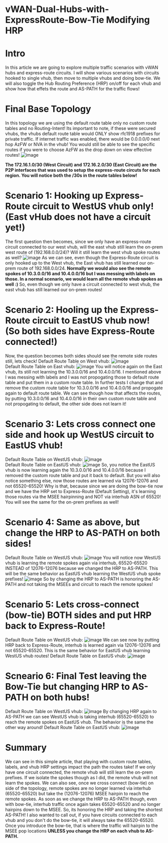 # vWAN-Dual-Hubs-with-ExpressRoute-Bow-Tie Modifying HRP

# Intro
In this article we are going to explore multiple traffic scenarios with vWAN hubs and express-route circuits. I will show various scenarios with circuits hooked to single vhub, then move to multiple vhubs and doing bow-tie. We will also toggle the Hub Routing Preference (HRP) on/off for each vhub and show how that effets the route and AS-PATH for the traffic flows! 

# Final Base Topology
In this topology we are using the default route table only no custom route tables and no Routing-Intent! Its important to note, if these were secured vhubs, the vhubs default route table would ONLY show rfc1918 prefixes for private traffic. If internet traffic was enabled, there would be 0.0.0.0/0 next hop AzFW or NVA in the vhub! You would still be able to see the specific routes if you were to choose AzFW as the drop down on view effective routes!
![image](https://github.com/user-attachments/assets/d5787596-56f7-4d30-83f2-6e6c2ee283fd)

**The 172.16.1.0/30 (West Circuit) and 172.16.2.0/30 (East Circuit) are the P2P interfaces that was used to setup the express-route circuts for each region. You will notice both the /30s in the route tables below!** 

# Scenario 1: Hooking up Express-Route circuit to WestUS vhub only! (East vHub does not have a circuit yet!)
The first question then becomes, since we only have an express-route circuit connected to our west vhub, will the east vhub still learn the on-prem west route of (192.168.0.0/24)? Will it still learn the west vhub spoke routes as well?
![image](https://github.com/user-attachments/assets/dfb2f776-be51-4b48-90b8-f38946cf7d01)
As we can see, even though the Express-Route circuit is only hooked up to the West vhub, the East vhub has still learned our on-prem route of 192.168.0.0/24. **Normally we would also see the remote spokes of 10.3.0.0/16 and 10.4.0.0/16 but I was messing with labels on those. In a normal scenario, we would learn all the remote vhub spokes as well :)** So, even though we only have a circuit connected to west vhub, the east vhub has still learned our on-prem routes!

# Scenario 2: Hooling up the Express-Route circuit to EastUS vhub now! (So both sides have Express-Route connected!)
Now, the question becomes both sides should see the remote side routes still, lets check!
Default Route Table on West vhub:
![image](https://github.com/user-attachments/assets/95fd2945-dfba-4722-b186-e940b3f53e58)
<br>
Default Route Table on East vhub:
![image](https://github.com/user-attachments/assets/e326bc31-8599-4d29-8032-335bc1519fc5)
You will notice again on the East vhub, its still not learning the 10.3.0.0/16 and 10.4.0.0/16. I mentioned above I was messing with labels and I was not propogating those to default route table and put them in a custom route table. In further tests I change that and remove the custom route table for 10.3.0.0/16 and 10.4.0.0/16 and propogate again to default route table. We can see though how that affects the routes, by putting 10.3.0.0/16 and 10.4.0.0/16 in their own custom route table and not propogating to default, the other side does not learn it!

# Scenario 3: Lets cross connect one side and hook up WestUS circuit to EastUS vhub!
Default Route Table on WestUS vhub:
![image](https://github.com/user-attachments/assets/c2943e77-18dd-45fb-b56e-eb4e08fc6dba)
<br>
Default Route Table on EastUS vhub:
![image](https://github.com/user-attachments/assets/924978ca-89af-4a0d-af96-8c73c7e3f168)
So, you notice the EastUS vhub is now learning again the 10.3.0.0/16 and 10.4.0.0/16 because I removed the custom route table and put it back to default. But you will also notice something else, now those routes are learned via 12076-12076 and not 65520-65520! Why is that, because since we are doing the bow-tie now and we have the HRP set to Express-Route (Default Setting), it's learning those routes via the MSEE hairpinning and NOT via interhub ASN of 65520! You will see the same for the on-prem prefixes as well! 

# Scenario 4: Same as above, but change the HRP to AS-PATH on both sides!
Default Route Table on WestUS vhub:
![image](https://github.com/user-attachments/assets/5047b0ca-92e1-41b1-b088-9ac7724737e6)
You will notice now WestUS vhub is learning the remote spokes again via interhub, 65520-65520 INSTEAD of 12076-12076 because we changed the HRP to AS-PATH. This will be the same behavior as EastUS vhub learning the WestUS vhub spoke prefixes!
![image](https://github.com/user-attachments/assets/53404525-a888-4d1d-b994-2ae72fb72a09)
So by changing the HRP to AS-PATH is honoring the AS-PATH and not taking the MSEEs and circuit to reach the remote spokes!

# Scenario 5: Lets cross-connect (bow-tie) BOTH sides and put HRP back to Express-Route!
Default Route Table on WestUS vhub:
![image](https://github.com/user-attachments/assets/e67535b1-c9af-4261-b67d-cee9ab52fc93)
We can see now by putting HRP back to Express-Route, interhub is learned again via 12076-12076 and not 65520-65520. This is the same behavior for EastUS vhub learning WestUS vhub routes!
Default Route Table on EastUS vhub:
![image](https://github.com/user-attachments/assets/7f56e1f1-38e2-43f6-846c-fd2aae15812c)

# Scneario 6: Final Test leaving the Bow-Tie but changing HRP to AS-PATH on both hubs! 
Default Route Table on WestUS vhub:
![image](https://github.com/user-attachments/assets/afa417e7-3bf3-4248-a692-4cfa9bccd701)
By changing HRP again to AS-PATH we can see WestUS vhub is taking interhub (65520-65520) to reach the remote spokes on EastUS vhub. The behavior is the same the other way around!
Default Route Table on EastUS vhub:
![image](https://github.com/user-attachments/assets/d4c0b1e7-da34-4c23-8497-b0b655833a36)

# Summary
We can see in this simple article, that playing with custom route tables, labels, and vhub HRP settings impact the path the routes take! If we only have one circuit connected, the remote vhub will still learn the on-prem prefixes. If we isolate the spokes though as I did, the remote vhub will not learn the spokes. We can also see, once we cross connect (bow-tie) on side of the topology, remote spokes are no longer learned via interhub (65520-65520) but take the (12076-12076) MSEE hairpin to reach the remote spokes. As soon as we change the HRP to AS-PATH though, even with bow-tie, interhub traffic once again takes 65520-65520 and no longer hairpins down to the MSEE. So, its honoring the HRP and taking the shortest AS-PATH! I also wanted to call out, if you have circuits connected to each vhub and you don't do the bow-tie, it will always take the 65520-65520. Once you introduce the bow-tie, that is where the traffic will hairpin to the MSEE pop locations **UNLESS you change the HRP on each vhub to AS-PATH.**





